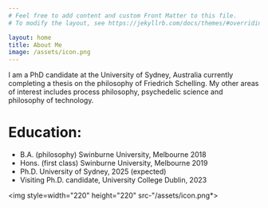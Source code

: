 ```yaml
---
# Feel free to add content and custom Front Matter to this file.
# To modify the layout, see https://jekyllrb.com/docs/themes/#overriding-theme-defaults

layout: home
title: About Me
image: /assets/icon.png
---
```

I am a PhD candidate at the University of Sydney, Australia currently completing a thesis on the philosophy of Friedrich Schelling. My other areas of interest includes process philosophy, psychedelic science and philosophy of technology.

Education:
======
* B.A. (philosophy) Swinburne University, Melbourne 2018
* Hons. (first class) Swinburne University, Melbourne 2019
* Ph.D. University of Sydney, 2025 (expected)
* Visiting Ph.D. candidate, University College Dublin, 2023

<img style=width="220" height="220" src-"/assets/icon.png*>
